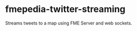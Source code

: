 fmepedia-twitter-streaming
==========================

Streams tweets to a map using FME Server and web sockets.